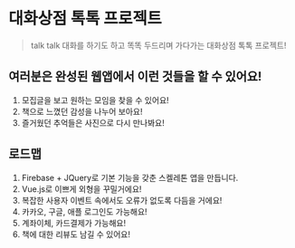# 대화상점 톡톡 프로젝트

> talk talk 대화를 하기도 하고
> 똑똑 두드리며 가다가는
> 대화상점 톡톡 프로젝트!

## 여러분은 완성된 웹앱에서 이런 것들을 할 수 있어요!
1. 모집글을 보고 원하는 모임을 찾을 수 있어요!
2. 책으로 느꼈던 감성을 나누어 보아요!
3. 즐거웠던 추억들은 사진으로 다시 만나봐요!

## 로드맵

1. Firebase + JQuery로 기본 기능을 갖춘 스켈레톤 앱을 만듭니다.
2. Vue.js로 이쁘게 외형을 꾸밀거에요!
3. 복잡한 사용자 이벤트 속에서도 오류가 없도록 다듬을 거에요!
4. 카카오, 구글, 애플 로그인도 가능해요!
5. 계좌이체, 카드결제가 가능해요!
6. 책에 대한 리뷰도 남길 수 있어요!
